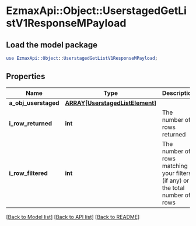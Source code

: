 # EzmaxApi::Object::UserstagedGetListV1ResponseMPayload

## Load the model package
```perl
use EzmaxApi::Object::UserstagedGetListV1ResponseMPayload;
```

## Properties
Name | Type | Description | Notes
------------ | ------------- | ------------- | -------------
**a_obj_userstaged** | [**ARRAY[UserstagedListElement]**](UserstagedListElement.md) |  | 
**i_row_returned** | **int** | The number of rows returned | 
**i_row_filtered** | **int** | The number of rows matching your filters (if any) or the total number of rows | 

[[Back to Model list]](../README.md#documentation-for-models) [[Back to API list]](../README.md#documentation-for-api-endpoints) [[Back to README]](../README.md)


